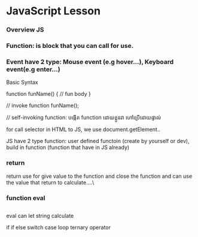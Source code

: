 # JavaScript Lesson

### Overview JS

### Function: is block that you can call for use.

### Event have 2 type: Mouse event (e.g hover...), Keyboard event(e.g enter...)

Basic Syntax

function funName() {
// fun body
}

// invoke function
funName();

// self-invoking function: បង្កើត function​ ដោយខ្លួនវា ហៅប្រើដោយផ្ទាល់

for call selector in HTML to JS, we use document.getElement..

JS have 2 type function: user defined functoin (create by yourself or dev), build in function (function that have in JS already)
### return
return use for give value to the function and close the function and can use the value that return to calculate....\


### function eval
##
eval can let string calculate

if 
if else
switch case
loop
ternary operator
